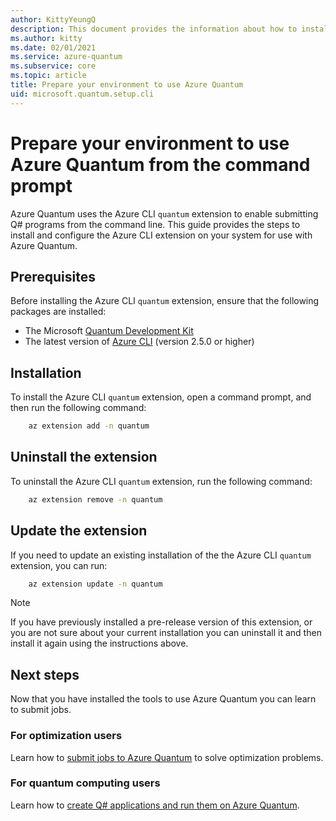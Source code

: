```yaml
---
author: KittyYeungQ
description: This document provides the information about how to install the necessary tools on your computer to submit Q# programs to Azure Quantum from the command line.
ms.author: kitty
ms.date: 02/01/2021
ms.service: azure-quantum
ms.subservice: core
ms.topic: article
title: Prepare your environment to use Azure Quantum
uid: microsoft.quantum.setup.cli
---
```


# Prepare your environment to use Azure Quantum from the command prompt

Azure Quantum uses the Azure CLI `quantum` extension to enable submitting Q# programs from the command line. This guide provides the steps to install and configure the Azure CLI extension on your system for use with Azure Quantum.

## Prerequisites

Before installing the Azure CLI `quantum` extension, ensure that the following packages are installed:

- The Microsoft [Quantum Development Kit](xref:microsoft.quantum.install-qdk.overview.standalone)
- The latest version of [Azure CLI](https://docs.microsoft.com/cli/azure/install-azure-cli?view=azure-cli-latest)
  (version 2.5.0 or higher)

## Installation

To install the Azure CLI `quantum` extension, open a command prompt, and then run the following command:

```bash
    az extension add -n quantum
```

## Uninstall the extension

To uninstall the Azure CLI `quantum` extension, run the following command:

```bash
    az extension remove -n quantum
```

## Update the extension

If you need to update an existing installation of the the Azure CLI `quantum` extension, you can run:

```bash
    az extension update -n quantum
```

> [!NOTE]
> If you have previously installed a pre-release version of this extension, or you are not sure about your current installation you can uninstall it and then install it again using the instructions above.

## Next steps

Now that you have installed the tools to use Azure Quantum you can learn to submit jobs.

### For optimization users

Learn how to [submit jobs to Azure Quantum](xref:microsoft.quantum.submit-jobs.python) to solve optimization problems.

### For quantum computing users

Learn how to [create Q# applications and run them on Azure Quantum](xref:microsoft.quantum.create-applications).